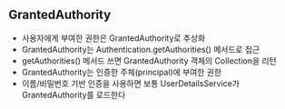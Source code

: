 ## GrantedAuthority

- 사용자에게 부여한 권한은 GrantedAuthority로 추상화
- GrantedAuthority는 Authentication.getAuthorities() 메서드로 접근
- getAuthorities() 메서드 쓰면 GrantedAuthority 객체의 Collection을 리턴
- GrantedAuthority는 인증한 주체(principal)에 부여한 권한
- 이름/비밀번호 기반 인증을 사용하면 보통 UserDetailsService가 GrantedAuthority를 로드한다
